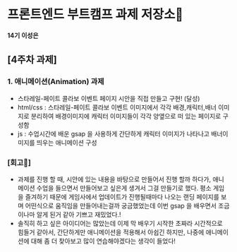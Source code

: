 # 프론트엔드 부트캠프 과제 저장소🎈
**14기 이성은**

## [4주차 과제]

### 1. 애니메이션(Animation) 과제
- 스타레일-페이트 콜라보 이벤트 페이지 시안을 직접 만들고 구현! (달성)
- html/css : 스타레일-페이트 콜라보 이벤트 이미지에서 각각 배경,캐릭터,배너 이미지로 분리하여 배경이미지에 캐릭터 이미지들이 각각 양옆으로 떠 있는 페이지로 구성함
- js : 수업시간에 배운 gsap 을 사용하게 간단하게 캐릭터 이미지가 나타나고 배너이미지를 띄우는 애니메이션 구성

### [회고📆]
- 과제를 진행 할 때, 시안에 있는 내용을 바탕으로 만들어서 진행 할까 하다가, 애니메이션 수업을 들으면서 만들어보고 싶은게 생겨서 그걸 만들기로 했다. 평소 게임을 즐겨하기 때문에 게임사에서 업데이트가 진행될때마다 나오는 랜딩 페이지를 보며 어떤식으로 움직임을 만들어내는걸까 궁금했었는데 이번 gsap 을 배우면서 조금이나마 알게 된거 같아 기쁘고 재밌었다.!
- 솔직히 하고 싶은 아이디어는 많았는데 이제 막 배우기 시작한 초짜라 시간적으로 힘들거 같아서, 간단하게만 애니메이션을 적용해서 아쉽긴 하지만, 나중에 애니메이션에 대해 좀 더 찾아보고 
많이 연습해야겠다는 생각이 들었다! 
